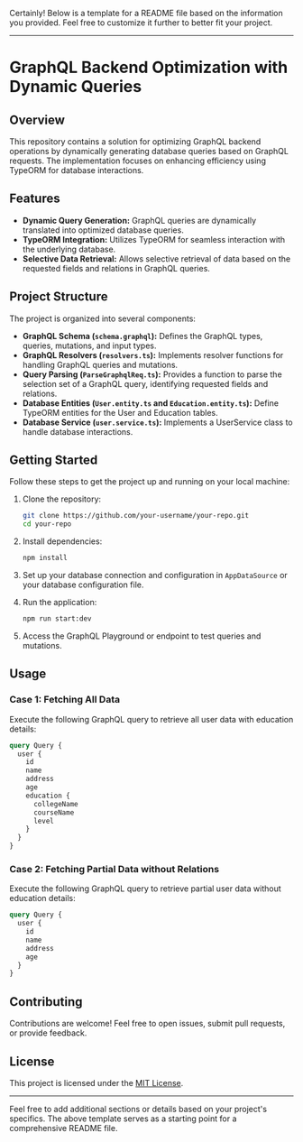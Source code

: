 Certainly! Below is a template for a README file based on the information you provided. Feel free to customize it further to better fit your project.

---

# GraphQL Backend Optimization with Dynamic Queries

## Overview

This repository contains a solution for optimizing GraphQL backend operations by dynamically generating database queries based on GraphQL requests. The implementation focuses on enhancing efficiency using TypeORM for database interactions.

## Features

- **Dynamic Query Generation:** GraphQL queries are dynamically translated into optimized database queries.
- **TypeORM Integration:** Utilizes TypeORM for seamless interaction with the underlying database.
- **Selective Data Retrieval:** Allows selective retrieval of data based on the requested fields and relations in GraphQL queries.

## Project Structure

The project is organized into several components:

- **GraphQL Schema (`schema.graphql`):** Defines the GraphQL types, queries, mutations, and input types.
- **GraphQL Resolvers (`resolvers.ts`):** Implements resolver functions for handling GraphQL queries and mutations.
- **Query Parsing (`ParseGraphqlReq.ts`):** Provides a function to parse the selection set of a GraphQL query, identifying requested fields and relations.
- **Database Entities (`User.entity.ts` and `Education.entity.ts`):** Define TypeORM entities for the User and Education tables.
- **Database Service (`user.service.ts`):** Implements a UserService class to handle database interactions.

## Getting Started

Follow these steps to get the project up and running on your local machine:

1. Clone the repository:

   ```bash
   git clone https://github.com/your-username/your-repo.git
   cd your-repo
   ```

2. Install dependencies:

   ```bash
   npm install
   ```

3. Set up your database connection and configuration in `AppDataSource` or your database configuration file.

4. Run the application:

   ```bash
   npm run start:dev
   ```

5. Access the GraphQL Playground or endpoint to test queries and mutations.

## Usage

### Case 1: Fetching All Data

Execute the following GraphQL query to retrieve all user data with education details:

```graphql
query Query {
  user {
    id
    name
    address
    age
    education {
      collegeName
      courseName
      level
    }
  }
}
```

### Case 2: Fetching Partial Data without Relations

Execute the following GraphQL query to retrieve partial user data without education details:

```graphql
query Query {
  user {
    id
    name
    address
    age
  }
}
```

## Contributing

Contributions are welcome! Feel free to open issues, submit pull requests, or provide feedback.

## License

This project is licensed under the [MIT License](LICENSE).

---

Feel free to add additional sections or details based on your project's specifics. The above template serves as a starting point for a comprehensive README file.